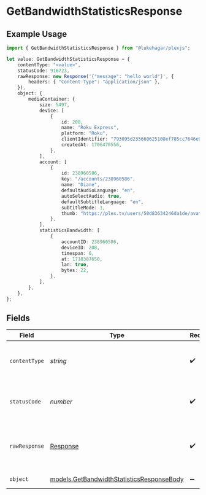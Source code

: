 # GetBandwidthStatisticsResponse

## Example Usage

```typescript
import { GetBandwidthStatisticsResponse } from "@lukehagar/plexjs";

let value: GetBandwidthStatisticsResponse = {
    contentType: "<value>",
    statusCode: 916723,
    rawResponse: new Response('{"message": "hello world"}', {
        headers: { "Content-Type": "application/json" },
    }),
    object: {
        mediaContainer: {
            size: 5497,
            device: [
                {
                    id: 208,
                    name: "Roku Express",
                    platform: "Roku",
                    clientIdentifier: "793095d235660625108ef785cc7646e9",
                    createdAt: 1706470556,
                },
            ],
            account: [
                {
                    id: 238960586,
                    key: "/accounts/238960586",
                    name: "Diane",
                    defaultAudioLanguage: "en",
                    autoSelectAudio: true,
                    defaultSubtitleLanguage: "en",
                    subtitleMode: 1,
                    thumb: "https://plex.tv/users/50d83634246da1de/avatar?c=1707110967",
                },
            ],
            statisticsBandwidth: [
                {
                    accountID: 238960586,
                    deviceID: 208,
                    timespan: 6,
                    at: 1718387650,
                    lan: true,
                    bytes: 22,
                },
            ],
        },
    },
};
```

## Fields

| Field                                                                                        | Type                                                                                         | Required                                                                                     | Description                                                                                  |
| -------------------------------------------------------------------------------------------- | -------------------------------------------------------------------------------------------- | -------------------------------------------------------------------------------------------- | -------------------------------------------------------------------------------------------- |
| `contentType`                                                                                | *string*                                                                                     | :heavy_check_mark:                                                                           | HTTP response content type for this operation                                                |
| `statusCode`                                                                                 | *number*                                                                                     | :heavy_check_mark:                                                                           | HTTP response status code for this operation                                                 |
| `rawResponse`                                                                                | [Response](https://developer.mozilla.org/en-US/docs/Web/API/Response)                        | :heavy_check_mark:                                                                           | Raw HTTP response; suitable for custom response parsing                                      |
| `object`                                                                                     | [models.GetBandwidthStatisticsResponseBody](../models/getbandwidthstatisticsresponsebody.md) | :heavy_minus_sign:                                                                           | Bandwidth Statistics                                                                         |